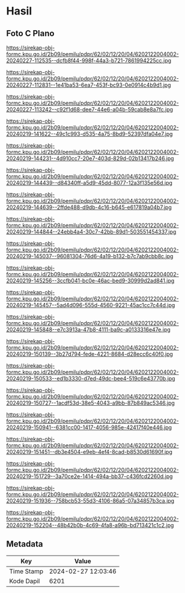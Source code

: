 # Hasil

## Foto C Plano

https://sirekap-obj-formc.kpu.go.id/2b09/pemilu/pdpr/62/02/12/20/04/6202122004002-20240227-112535--dcfb8f44-998f-44a3-b721-7861994225cc.jpg

https://sirekap-obj-formc.kpu.go.id/2b09/pemilu/pdpr/62/02/12/20/04/6202122004002-20240227-112831--1e41ba53-6ea7-453f-bc93-0e0914c4b9d1.jpg

https://sirekap-obj-formc.kpu.go.id/2b09/pemilu/pdpr/62/02/12/20/04/6202122004002-20240227-113242--c92f1d68-dee7-44e6-a04b-59cab8e8a7fc.jpg

https://sirekap-obj-formc.kpu.go.id/2b09/pemilu/pdpr/62/02/12/20/04/6202122004002-20240219-141622--49c1c993-d535-4a75-8bd9-52397dfa04e7.jpg

https://sirekap-obj-formc.kpu.go.id/2b09/pemilu/pdpr/62/02/12/20/04/6202122004002-20240219-144231--4d910cc7-20e7-403d-829d-02b13417b246.jpg

https://sirekap-obj-formc.kpu.go.id/2b09/pemilu/pdpr/62/02/12/20/04/6202122004002-20240219-144439--d84340ff-a5d9-45dd-8077-12a3f135e56d.jpg

https://sirekap-obj-formc.kpu.go.id/2b09/pemilu/pdpr/62/02/12/20/04/6202122004002-20240219-144639--2ffde488-d9db-4c16-b645-e617819a04b7.jpg

https://sirekap-obj-formc.kpu.go.id/2b09/pemilu/pdpr/62/02/12/20/04/6202122004002-20240219-144844--24ebb4a4-30c7-42bb-89d1-503551454337.jpg

https://sirekap-obj-formc.kpu.go.id/2b09/pemilu/pdpr/62/02/12/20/04/6202122004002-20240219-145037--96081304-76d6-4a19-b132-b7c7ab9cbb8c.jpg

https://sirekap-obj-formc.kpu.go.id/2b09/pemilu/pdpr/62/02/12/20/04/6202122004002-20240219-145256--3ccfb041-bc0e-46ac-bed9-30999d2ad841.jpg

https://sirekap-obj-formc.kpu.go.id/2b09/pemilu/pdpr/62/02/12/20/04/6202122004002-20240219-145457--5ad4d096-555d-4560-9221-45ac1cc7c44d.jpg

https://sirekap-obj-formc.kpu.go.id/2b09/pemilu/pdpr/62/02/12/20/04/6202122004002-20240219-145848--e7c3913a-47b8-4111-ba9c-a0133316e47e.jpg

https://sirekap-obj-formc.kpu.go.id/2b09/pemilu/pdpr/62/02/12/20/04/6202122004002-20240219-150139--3b27d794-fede-4221-8684-d28ecc6c40f0.jpg

https://sirekap-obj-formc.kpu.go.id/2b09/pemilu/pdpr/62/02/12/20/04/6202122004002-20240219-150533--ed1b3330-d7ed-49dc-bee4-519c6e43770b.jpg

https://sirekap-obj-formc.kpu.go.id/2b09/pemilu/pdpr/62/02/12/20/04/6202122004002-20240219-150727--1acdf53d-38e5-4043-a9bb-87b849ac5346.jpg

https://sirekap-obj-formc.kpu.go.id/2b09/pemilu/pdpr/62/02/12/20/04/6202122004002-20240219-150941--6381cc00-1417-4056-985e-42417f40e446.jpg

https://sirekap-obj-formc.kpu.go.id/2b09/pemilu/pdpr/62/02/12/20/04/6202122004002-20240219-151451--db3e4504-e9eb-4ef4-8cad-b8530d61690f.jpg

https://sirekap-obj-formc.kpu.go.id/2b09/pemilu/pdpr/62/02/12/20/04/6202122004002-20240219-151729--3a70ce2e-1414-494a-bb37-c436fcd2260d.jpg

https://sirekap-obj-formc.kpu.go.id/2b09/pemilu/pdpr/62/02/12/20/04/6202122004002-20240219-151936--758bcb53-55d3-4106-86a5-07a34857b3ca.jpg

https://sirekap-obj-formc.kpu.go.id/2b09/pemilu/pdpr/62/02/12/20/04/6202122004002-20240219-152204--48b42b0b-4c69-4fa8-a96b-bd713421c1c2.jpg


## Metadata

| Key        | Value               |
| ---------- | ------------------- |
| Time Stamp | 2024-02-27 12:03:46 |
| Kode Dapil | 6201                |




